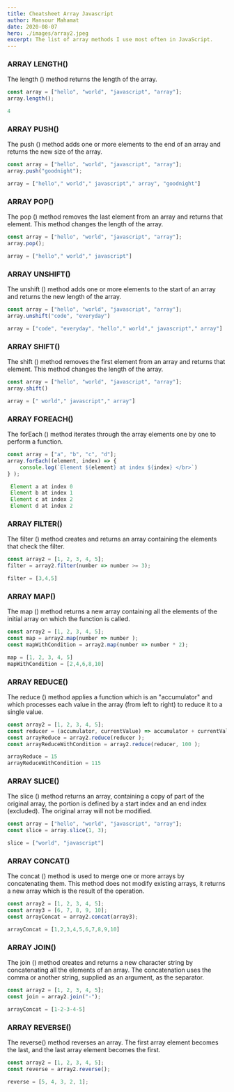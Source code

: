 ```yaml
---
title: Cheatsheet Array Javascript
author: Mansour Mahamat
date: 2020-08-07
hero: ./images/array2.jpeg
excerpt: The list of array methods I use most often in JavaScript.
---
```


### ARRAY LENGTH()
The length () method returns the length of the array.
```javascript
const array = ["hello", "world", "javascript", "array"];
array.length();

4
```

### ARRAY PUSH()
The push () method adds one or more elements to the end of an array and returns the new size of the array.
```javascript
const array = ["hello", "world", "javascript", "array"];
array.push("goodnight");

array = ["hello"," world"," javascript"," array", "goodnight"]
```

### ARRAY POP()
The pop () method removes the last element from an array and returns that element. This method changes the length of the array.
```javascript
const array = ["hello", "world", "javascript", "array"];
array.pop();

array = ["hello"," world"," javascript"]
```

### ARRAY UNSHIFT()
The unshift () method adds one or more elements to the start of an array and returns the new length of the array.
```javascript
const array = ["hello", "world", "javascript", "array"];
array.unshift("code", "everyday")

array = ["code", "everyday", "hello"," world"," javascript"," array"]
```

### ARRAY SHIFT()
The shift () method removes the first element from an array and returns that element. This method changes the length of the array.
```javascript
const array = ["hello", "world", "javascript", "array"];
array.shift()

array = [" world"," javascript"," array"]
```

### ARRAY FOREACH()
The forEach () method iterates through the array elements one by one to perform a function.
```javascript
const array = ["a", "b", "c", "d"];
array.forEach((element, index) => {
    console.log(`Element ${element} at index ${index} </br>`)  
} );

 Element a at index 0
 Element b at index 1
 Element c at index 2
 Element d at index 2
```

### ARRAY  FILTER()
The filter () method creates and returns an array containing the elements that check the filter.
```javascript
const array2 = [1, 2, 3, 4, 5];
filter = array2.filter(number => number >= 3);

filter = [3,4,5]
```

### ARRAY MAP()
The map () method returns a new array containing all the elements of the initial array on which the function is called.
```javascript
const array2 = [1, 2, 3, 4, 5];
const map = array2.map(number => number );
const mapWithCondition = array2.map(number => number * 2);

map = [1, 2, 3, 4, 5]
mapWithCondition = [2,4,6,8,10]
```

### ARRAY REDUCE()
The reduce () method applies a function which is an "accumulator" and which processes each value in the array (from left to right) to reduce it to a single value.
```javascript
const array2 = [1, 2, 3, 4, 5];
const reducer = (accumulator, currentValue) => accumulator + currentValue;
const arrayReduce = array2.reduce(reducer );
const arrayReduceWithCondition = array2.reduce(reducer, 100 );

arrayReduce = 15
arrayReduceWithCondition = 115
```

### ARRAY SLICE()
The slice () method returns an array, containing a copy of part of the original array, the portion is defined by a start index and an end index (excluded). The original array will not be modified.
```javascript
const array = ["hello", "world", "javascript", "array"];
const slice = array.slice(1, 3);

slice = ["world", "javascript"]

```

### ARRAY CONCAT()
The concat () method is used to merge one or more arrays by concatenating them. This method does not modify existing arrays, it returns a new array which is the result of the operation.
```javascript
const array2 = [1, 2, 3, 4, 5];
const array3 = [6, 7, 8, 9, 10];
const arrayConcat = array2.concat(array3);

arrayConcat = [1,2,3,4,5,6,7,8,9,10]

```

### ARRAY JOIN()
The join () method creates and returns a new character string by concatenating all the elements of an array. The concatenation uses the comma or another string, supplied as an argument, as the separator.
```javascript
const array2 = [1, 2, 3, 4, 5];
const join = array2.join("-");

arrayConcat = [1-2-3-4-5]

```

### ARRAY REVERSE()
The reverse() method reverses an array. The first array element becomes the last, and the last array element becomes the first.
```javascript
const array2 = [1, 2, 3, 4, 5];
const reverse = array2.reverse();

reverse = [5, 4, 3, 2, 1];

```